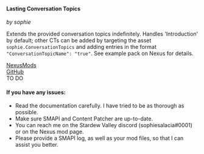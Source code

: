 ﻿
#### Lasting Conversation Topics
*by sophie*

Extends the provided conversation topics indefinitely. Handles 'Introduction' by default; other CTs can be added by targeting the asset `sophie.ConversationTopics` and adding entries in the format `"ConversationTopicName": "true"`. See example pack on Nexus for details.

[NexusMods]()  
[GitHub]()  
TO DO

#### If you have any issues:
* Read the documentation carefully. I have tried to be as thorough as possible.
* Make sure SMAPI and Content Patcher are up-to-date.
* You can reach me on the Stardew Valley discord (sophiesalacia#0001) or on the Nexus mod page.
* Please provide a SMAPI log, as well as your mod files, so that I can assist you better.
